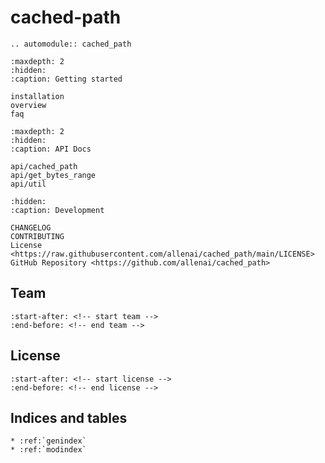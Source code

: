 # **cached-path**

```{eval-rst}
.. automodule:: cached_path
```

```{toctree}
:maxdepth: 2
:hidden:
:caption: Getting started

installation
overview
faq
```

```{toctree}
:maxdepth: 2
:hidden:
:caption: API Docs

api/cached_path
api/get_bytes_range
api/util
```

```{toctree}
:hidden:
:caption: Development

CHANGELOG
CONTRIBUTING
License <https://raw.githubusercontent.com/allenai/cached_path/main/LICENSE>
GitHub Repository <https://github.com/allenai/cached_path>
```

## Team

```{include} ../../README.md
:start-after: <!-- start team -->
:end-before: <!-- end team -->
```

## License

```{include} ../../README.md
:start-after: <!-- start license -->
:end-before: <!-- end license -->
```

## Indices and tables

```{eval-rst}
* :ref:`genindex`
* :ref:`modindex`
```
